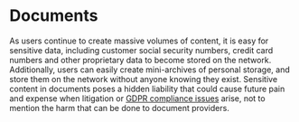 # Documents

As users continue to create massive volumes of content, it is easy for sensitive data, including customer social security numbers, credit card numbers and other proprietary data to become stored on the network. Additionally, users can easily create mini-archives of personal storage, and store them on the network without anyone knowing they exist. Sensitive content in documents poses a hidden liability that could cause future pain and expense when litigation or [GDPR compliance issues](se/threats/GDPR-non-compliance.md) arise, not to mention the harm that can be done to document providers. 
